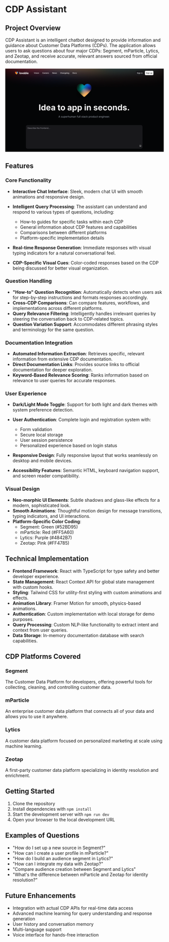 
# CDP Assistant

## Project Overview

CDP Assistant is an intelligent chatbot designed to provide information and guidance about Customer Data Platforms (CDPs). The application allows users to ask questions about four major CDPs: Segment, mParticle, Lytics, and Zeotap, and receive accurate, relevant answers sourced from official documentation.

![CDP Assistant Preview](public/og-image.png)

## Features

### Core Functionality

- **Interactive Chat Interface**: Sleek, modern chat UI with smooth animations and responsive design.
- **Intelligent Query Processing**: The assistant can understand and respond to various types of questions, including:
  - How-to guides for specific tasks within each CDP
  - General information about CDP features and capabilities
  - Comparisons between different platforms
  - Platform-specific implementation details

- **Real-time Response Generation**: Immediate responses with visual typing indicators for a natural conversational feel.
- **CDP-Specific Visual Cues**: Color-coded responses based on the CDP being discussed for better visual organization.

### Question Handling

- **"How-to" Question Recognition**: Automatically detects when users ask for step-by-step instructions and formats responses accordingly.
- **Cross-CDP Comparisons**: Can compare features, workflows, and implementations across different platforms.
- **Query Relevance Filtering**: Intelligently handles irrelevant queries by steering the conversation back to CDP-related topics.
- **Question Variation Support**: Accommodates different phrasing styles and terminology for the same question.

### Documentation Integration

- **Automated Information Extraction**: Retrieves specific, relevant information from extensive CDP documentation.
- **Direct Documentation Links**: Provides source links to official documentation for deeper exploration.
- **Keyword-Based Relevance Scoring**: Ranks information based on relevance to user queries for accurate responses.

### User Experience

- **Dark/Light Mode Toggle**: Support for both light and dark themes with system preference detection.
- **User Authentication**: Complete login and registration system with:
  - Form validation
  - Secure local storage
  - User session persistence
  - Personalized experience based on login status

- **Responsive Design**: Fully responsive layout that works seamlessly on desktop and mobile devices.
- **Accessibility Features**: Semantic HTML, keyboard navigation support, and screen reader compatibility.

### Visual Design

- **Neo-morphic UI Elements**: Subtle shadows and glass-like effects for a modern, sophisticated look.
- **Smooth Animations**: Thoughtful motion design for message transitions, typing indicators, and UI interactions.
- **Platform-Specific Color Coding**:
  - Segment: Green (#52BD95)
  - mParticle: Red (#FF5A60)
  - Lytics: Purple (#4842B7)
  - Zeotap: Pink (#FF4785)

## Technical Implementation

- **Frontend Framework**: React with TypeScript for type safety and better developer experience.
- **State Management**: React Context API for global state management with custom hooks.
- **Styling**: Tailwind CSS for utility-first styling with custom animations and effects.
- **Animation Library**: Framer Motion for smooth, physics-based animations.
- **Authentication**: Custom implementation with local storage for demo purposes.
- **Query Processing**: Custom NLP-like functionality to extract intent and context from user queries.
- **Data Storage**: In-memory documentation database with search capabilities.

## CDP Platforms Covered

### Segment
The Customer Data Platform for developers, offering powerful tools for collecting, cleaning, and controlling customer data.

### mParticle
An enterprise customer data platform that connects all of your data and allows you to use it anywhere.

### Lytics
A customer data platform focused on personalized marketing at scale using machine learning.

### Zeotap
A first-party customer data platform specializing in identity resolution and enrichment.

## Getting Started

1. Clone the repository
2. Install dependencies with `npm install`
3. Start the development server with `npm run dev`
4. Open your browser to the local development URL

## Examples of Questions

- "How do I set up a new source in Segment?"
- "How can I create a user profile in mParticle?"
- "How do I build an audience segment in Lytics?"
- "How can I integrate my data with Zeotap?"
- "Compare audience creation between Segment and Lytics"
- "What's the difference between mParticle and Zeotap for identity resolution?"

## Future Enhancements

- Integration with actual CDP APIs for real-time data access
- Advanced machine learning for query understanding and response generation
- User history and conversation memory
- Multi-language support
- Voice interface for hands-free interaction
